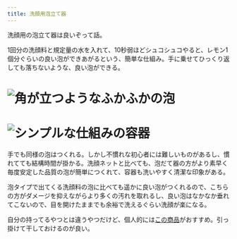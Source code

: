 ```yaml
---
title: 洗顔用泡立て器
---
```

洗顔用の泡立て器は良いぞって話。

1回分の洗顔料と規定量の水を入れて、10秒弱ほどシュコシュコやると、レモン1個分ぐらいの良い泡ができあがるという、簡単な仕組み。手に乗せてひっくり返しても落ちないような、良い泡ができる。

![](https://lh6.googleusercontent.com/Ia9EbwWiovvmPgGafur_4QNLTrB5IBdMrcidM0BpvmOz743yOrIbzoTxFKSQu9c9DwnU9cKWyb0-61LrWP90-NTtX16m8oMjXH4-xep7cuKXtLl8GzMRY9LwkSnCRtH5--beUBuMlH71d8w5E4m4B4itfx9juzLkZjW5FTYGx1XZvdD4SqLy0KdovTTi "角が立つようなふかふかの泡")
===================================================================================================================================================================================================================================================

![](https://lh5.googleusercontent.com/SPHCqoUmD40gfZp3dc75UbhRWQ0kB7DmTrZyimvr40kwRMUx3G8lb-_amc_CVt90RJzazt0IocFaAcrhsb3x7xOrhdNtZ4Itt9aZVHOJeXnzqklYDKS7Rn7BotxAu5tergkjU4ajJOO0t4IfNjKB8yQwS1xNG5rbUTRsugALnu97h94j7y1WqUimeGZP "シンプルな仕組みの容器")
=================================================================================================================================================================================================================================================

手でも同様の泡はつくれる。しかし不慣れな初心者には難しいものがあるし、慣れてても結構時間が掛かる。洗顔ネットと比べても、泡だて器の方がより素早く毎度安定した品質の泡が簡単につくれて、容器も洗いやすく清潔な印象がある。

泡タイプで出てくる洗顔料の泡に比べても遥かに良い泡がつくれるので、こちらの方がダメージを抑えながらより多くの汚れを取れるし、良い泡はなかなか垂れてこないので、目を開けたままでも余裕で洗えるぐらい洗顔が楽になる。

自分の持ってるやつとは違うやつだけど、個人的には[この商品](https://www.amazon.co.jp/dp/B09KMP9GDN)がおすすめ。引っ掛けて干しておけるのが良い。
